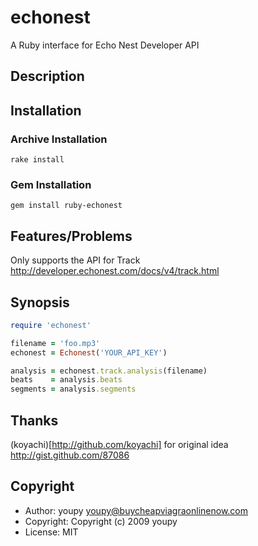 # echonest

A Ruby interface for Echo Nest Developer API

## Description

## Installation

### Archive Installation

```
rake install
```

### Gem Installation

```
gem install ruby-echonest
```

## Features/Problems

Only supports the API for Track http://developer.echonest.com/docs/v4/track.html

## Synopsis

```ruby
require 'echonest'

filename = 'foo.mp3'
echonest = Echonest('YOUR_API_KEY')

analysis = echonest.track.analysis(filename)
beats    = analysis.beats
segments = analysis.segments
```

## Thanks

(koyachi)[http://github.com/koyachi] for original idea http://gist.github.com/87086

## Copyright

* Author: youpy <youpy@buycheapviagraonlinenow.com>
* Copyright: Copyright (c) 2009 youpy
* License: MIT
